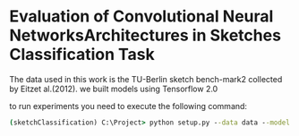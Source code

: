 # Evaluation of Convolutional Neural NetworksArchitectures in Sketches Classification Task

The data used in this work is the TU-Berlin sketch bench-mark2 collected  by  Eitzet al.(2012). we built models using Tensorflow 2.0

to run experiments you need to execute the following command:

```bat
(sketchClassification) C:\Project> python setup.py --data data --model ResNet --batch 32
```

